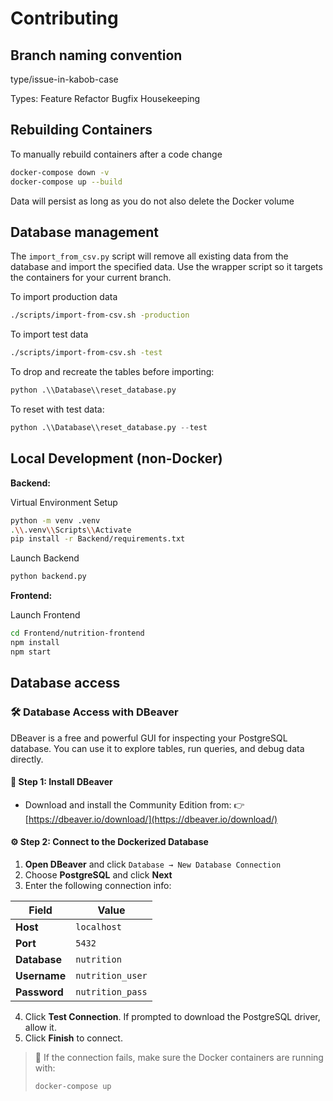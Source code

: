 # Contributing

## Branch naming convention
type/issue-in-kabob-case

Types:
  Feature
  Refactor
  Bugfix
  Housekeeping

## Rebuilding Containers

To manually rebuild containers after a code change

```bash
docker-compose down -v
docker-compose up --build
```

Data will persist as long as you do not also delete the Docker volume

## Database management

The `import_from_csv.py` script will remove all existing data from the database
and import the specified data. Use the wrapper script so it targets the
containers for your current branch.

To import production data

```bash
./scripts/import-from-csv.sh -production
```

To import test data

```bash
./scripts/import-from-csv.sh -test
```

To drop and recreate the tables before importing:

```python
python .\\Database\\reset_database.py
```

To reset with test data:

```python
python .\\Database\\reset_database.py --test
```

## Local Development (non-Docker)

**Backend:**

Virtual Environment Setup
```bash
python -m venv .venv
.\\.venv\\Scripts\\Activate
pip install -r Backend/requirements.txt
```

Launch Backend
```bash
python backend.py
```

**Frontend:**

Launch Frontend
```bash
cd Frontend/nutrition-frontend
npm install
npm start
```

## Database access

### 🛠️ Database Access with DBeaver

DBeaver is a free and powerful GUI for inspecting your PostgreSQL database. You can use it to explore tables, run queries, and debug data directly.

#### 🔽 Step 1: Install DBeaver

* Download and install the Community Edition from:
  👉 [https://dbeaver.io/download/](https://dbeaver.io/download/)

#### ⚙️ Step 2: Connect to the Dockerized Database

1. **Open DBeaver** and click `Database → New Database Connection`
2. Choose **PostgreSQL** and click **Next**
3. Enter the following connection info:

| Field        | Value            |
| ------------ | ---------------- |
| **Host**     | `localhost`      |
| **Port**     | `5432`           |
| **Database** | `nutrition`      |
| **Username** | `nutrition_user` |
| **Password** | `nutrition_pass` |

4. Click **Test Connection**.
   If prompted to download the PostgreSQL driver, allow it.
5. Click **Finish** to connect.

> 📝 If the connection fails, make sure the Docker containers are running with:
>
> ```bash
> docker-compose up
> ```
